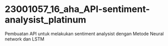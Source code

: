 # 23001057_16_aha_API-sentiment-analysist_platinum
Pembuatan API untuk melakukan sentiment analysist dengan Metode Neural network dan LSTM
